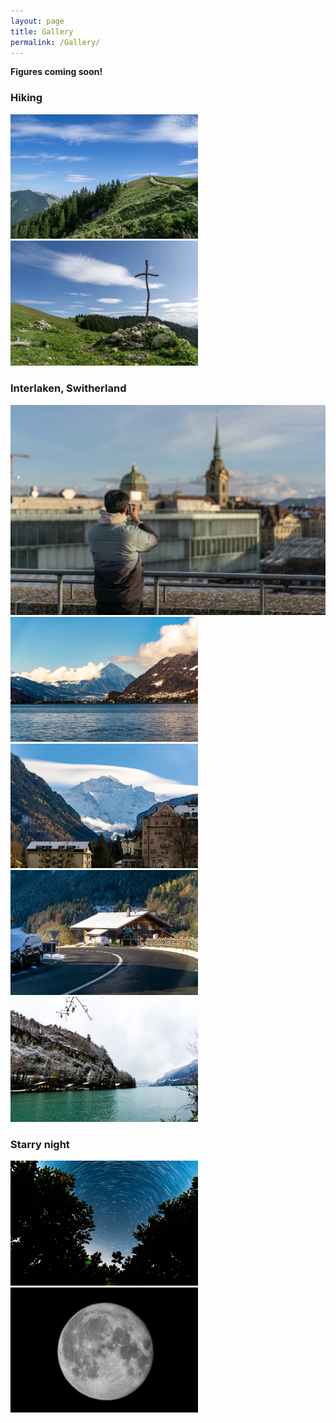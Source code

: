 ```yaml
---
layout: page
title: Gallery
permalink: /Gallery/
---
```

**Figures coming soon!**

### Hiking
<img   src="/fig/gohiking1.jpeg"   width="300" height="auto"/>
<img   src="/fig/gohiking2.jpeg"   width="300" height="auto"/>

### Interlaken, Switherland
<img   src="/fig/zurich.jpeg"  width="600" height="auto">
<img   src="/fig/interlaken1.jpeg" width="300" height="auto"/>
<img   src="/fig/interlaken2.jpeg" width="300" height="auto"/>
<img   src="/fig/interlaken3.jpeg" width="300" height="auto"/>
<img   src="/fig/interlaken4.jpeg" width="300" height="auto"/>

### Starry night
<img   src="/fig/star-trails.jpeg" width="300" height="auto"/>
<img   src="/fig/moon.jpeg" width="300" height="auto"/>
